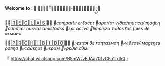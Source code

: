 𝐖𝐞𝐥𝐜𝐨𝐦𝐞 𝐭𝐨 : 🌹 ⃢ꦽ𝐄𝐧ྂ𝐥𝐚ྂ𝐜𝐞ྂ𝐬༝𝐂ྂ𝐨𝐧ྂ𝐟𝐮⃢ꦽ🌹

✞᭄🅁🄴🄶🄻🄰🅂✞᭄
_🌹cσɱραɾƭเɾ εɳℓαcεร_
_🌹αρσɾƭαɾ ѵเ∂εσ/ɱµรเcα/เɱαɠεɳ_
_🌹cσnσcєr nuєvαѕ αmíѕtαdєѕ_
_🌹ѕєr αctívσ_
_🌹límpíєzα το∂οѕ ℓοѕ ƒιиєѕ ∂є ѕємαиα_

✞᭄🄿🅁🄾🄷🄸🄱🄸🄳🄾✞᭄
_🥀▹εsтαя ∂ε ғαηтαsмση_
_🥀▹vι∂εσs/ιмαgεηεs ρσяησ_
_🥀▹cα∂εηαs_
_🥀▹sραм_
_🥀▹ρε∂ιя α∂мι_

『 https://chat.whatsapp.com/B5mWzvEJAa701vCFa1Td5Q 』
